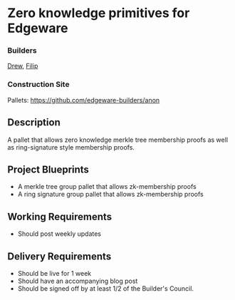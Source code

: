 # Zero knowledge primitives for Edgeware
### Builders
[Drew](https://github.com/drewstone), [Filip](https://github.com/filiplazovic)

### Construction Site
Pallets: https://github.com/edgeware-builders/anon

## Description
A pallet that allows zero knowledge merkle tree membership proofs as well as ring-signature style membership proofs.

## Project Blueprints
- A merkle tree group pallet that allows zk-membership proofs
- A ring signature group pallet that allows zk-membership proofs

## Working Requirements
- Should post weekly updates

## Delivery Requirements
- Should be live for 1 week
- Should have an accompanying blog post
- Should be signed off by at least 1/2 of the Builder's Council.
